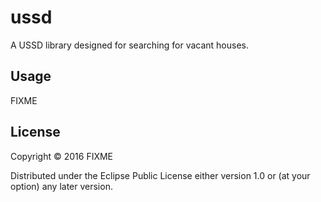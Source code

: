 # ussd

A USSD library designed for searching for vacant houses.

## Usage

FIXME

## License

Copyright © 2016 FIXME

Distributed under the Eclipse Public License either version 1.0 or (at
your option) any later version.
